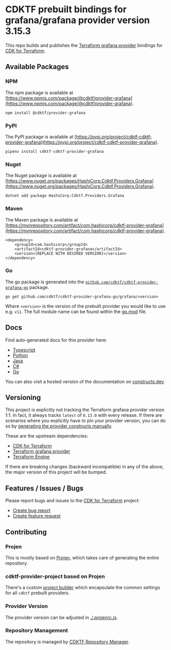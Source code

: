 
# CDKTF prebuilt bindings for grafana/grafana provider version 3.15.3

This repo builds and publishes the [Terraform grafana provider](https://registry.terraform.io/providers/grafana/grafana/3.15.3/docs) bindings for [CDK for Terraform](https://cdk.tf).

## Available Packages

### NPM

The npm package is available at [https://www.npmjs.com/package/@cdktf/provider-grafana](https://www.npmjs.com/package/@cdktf/provider-grafana).

`npm install @cdktf/provider-grafana`

### PyPI

The PyPI package is available at [https://pypi.org/project/cdktf-cdktf-provider-grafana](https://pypi.org/project/cdktf-cdktf-provider-grafana).

`pipenv install cdktf-cdktf-provider-grafana`

### Nuget

The Nuget package is available at [https://www.nuget.org/packages/HashiCorp.Cdktf.Providers.Grafana](https://www.nuget.org/packages/HashiCorp.Cdktf.Providers.Grafana).

`dotnet add package HashiCorp.Cdktf.Providers.Grafana`

### Maven

The Maven package is available at [https://mvnrepository.com/artifact/com.hashicorp/cdktf-provider-grafana](https://mvnrepository.com/artifact/com.hashicorp/cdktf-provider-grafana).

```
<dependency>
    <groupId>com.hashicorp</groupId>
    <artifactId>cdktf-provider-grafana</artifactId>
    <version>[REPLACE WITH DESIRED VERSION]</version>
</dependency>
```

### Go

The go package is generated into the [`github.com/cdktf/cdktf-provider-grafana-go`](https://github.com/cdktf/cdktf-provider-grafana-go) package.

`go get github.com/cdktf/cdktf-provider-grafana-go/grafana/<version>`

Where `<version>` is the version of the prebuilt provider you would like to use e.g. `v11`. The full module name can be found
within the [go.mod](https://github.com/cdktf/cdktf-provider-grafana-go/blob/main/grafana/go.mod#L1) file.

## Docs

Find auto-generated docs for this provider here: 

- [Typescript](./docs/API.typescript.md)
- [Python](./docs/API.python.md)
- [Java](./docs/API.java.md)
- [C#](./docs/API.csharp.md)
- [Go](./docs/API.go.md)

You can also visit a hosted version of the documentation on [constructs.dev](https://constructs.dev/packages/@cdktf/provider-grafana).

## Versioning

This project is explicitly not tracking the Terraform grafana provider version 1:1. In fact, it always tracks `latest` of `0.13.0` with every release. If there are scenarios where you explicitly have to pin your provider version, you can do so by [generating the provider constructs manually](https://cdk.tf/imports).

These are the upstream dependencies:

- [CDK for Terraform](https://cdk.tf)
- [Terraform grafana provider](https://registry.terraform.io/providers/grafana/grafana/3.15.3)
- [Terraform Engine](https://terraform.io)

If there are breaking changes (backward incompatible) in any of the above, the major version of this project will be bumped.

## Features / Issues / Bugs

Please report bugs and issues to the [CDK for Terraform](https://cdk.tf) project:

- [Create bug report](https://cdk.tf/bug)
- [Create feature request](https://cdk.tf/feature)

## Contributing

### Projen

This is mostly based on [Projen](https://github.com/projen/projen), which takes care of generating the entire repository.

### cdktf-provider-project based on Projen

There's a custom [project builder](https://github.com/cdktf/cdktf-provider-project) which encapsulate the common settings for all `cdktf` prebuilt providers.

### Provider Version

The provider version can be adjusted in [./.projenrc.js](./.projenrc.js).

### Repository Management

The repository is managed by [CDKTF Repository Manager](https://github.com/cdktf/cdktf-repository-manager/).
